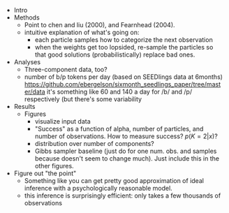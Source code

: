 * Intro
* Methods
    * Point to chen and liu (2000), and Fearnhead (2004).
    * intuitive explanation of what's going on:
        * each particle samples how to categorize the next observation
        * when the weights get too lopsided, re-sample the particles so that
          good solutions (probabilistically) replace bad ones.
* Analyses
    * Three-component data, too?
    * number of b/p tokens per day (based on SEEDlings data at 6months)
      https://github.com/ebergelson/sixmonth_seedlings_paper/tree/master/data
      it's something like 60 and 140 a day for /b/ and /p/ respectively (but
      there's some variability 
* Results
    * Figures
        * visualize input data
        * "Success" as a function of alpha, number of particles, and number of
          observations.  How to measure success?  $p(K=2|x)$?
        * distribution over number of components?
        * Gibbs sampler baseline (just do for one num. obs. and samples because
          doesn't seem to change much).  Just include this in the other figures.
* Figure out "the point"
    * Something like you can get pretty good approximation of ideal inference
      with a psychologically reasonable model.
    * this inference is surprisingly efficient: only takes a few thousands of
      observations
